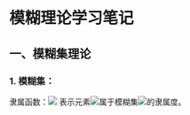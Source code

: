 
# 模糊理论学习笔记

## 一、模糊集理论

### 1. 模糊集：
隶属函数：![](http://latex.codecogs.com/gif.latex?\{\mu}_A(x)) 表示元素![](http://latex.codecogs.com/gif.latex?\\\x)属于模糊集![](http://latex.codecogs.com/gif.latex?\\\A)的隶属度。
